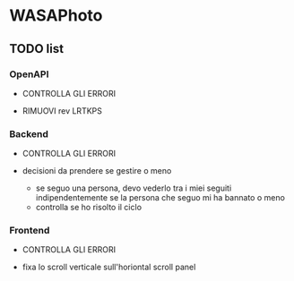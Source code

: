# WASAPhoto

## TODO list

### OpenAPI

- CONTROLLA GLI ERRORI

- RIMUOVI rev LRTKPS

### Backend

- CONTROLLA GLI ERRORI

- decisioni da prendere se gestire o meno
  - se seguo una persona, devo vederlo tra i miei seguiti indipendentemente se la persona che seguo mi ha bannato o meno
  - controlla se ho risolto il ciclo

### Frontend

- CONTROLLA GLI ERRORI

- fixa lo scroll verticale sull'horiontal scroll panel
